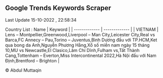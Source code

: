

## Google Trends Keywords Scraper 
 
Last Update 15-10-2022 , 22:58:34

Country List :
 Name  | Keyword |
| ------------- | ------------- |
| VIETNAM | Lens – Montpellier,Greenwood,Liverpool – Man City,Leicester City,Real vs Barca,FC Annecy – Pau,Torino – Juventus,Bình Dương đấu với TP.HCM,Ket qua bong da Anh,Nguyễn Phương Hằng,Xổ số miền nam ngày 15 tháng 10,MU vs Newcastle,El Clasico,Lâm Chí Dĩnh,Fulham vs,Tất Thành Cang,Tottenham – Everton,Miss Intercontinental 2022,Hà Nội đấu với Nam Định,Brentford – Brighton |



© Abdul Muttaqin 

